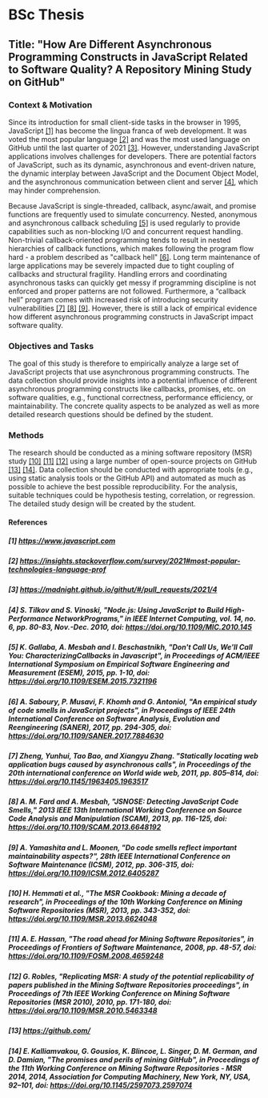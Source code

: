 # BSc Thesis

## Title: "How Are Different Asynchronous Programming Constructs in JavaScript Related to Software Quality? A Repository Mining Study on GitHub"

### Context & Motivation

Since its introduction for small client-side tasks in the browser in 1995, JavaScript [[1]](#1-httpswwwjavascriptcom) has become the lingua franca of web development. It was voted the most popular language [[2]](#2-httpsinsightsstackoverflowcomsurvey2021most-popular-technologies-language-prof) and was the most used language on GitHub until the last quarter of 2021 [[3]](#3-httpsmadnightgithubiogithutpull_requests20214). However, understanding JavaScript applications involves challenges for developers. There are potential factors of JavaScript, such as its dynamic, asynchronous and event-driven nature, the dynamic interplay between JavaScript and the Document Object Model, and the asynchronous communication between client and server [[4]](#4-s-tilkov-and-s-vinoski-nodejs-using-javascript-to-build-high-performance-networkprograms-in-ieee-internet-computing-vol-14-no-6-pp-80-83-nov-dec-2010-doi-httpsdoiorg101109mic2010145), which may hinder comprehension.

Because JavaScript is single-threaded, callback, async/await, and promise functions are frequently used to simulate concurrency. Nested, anonymous and asynchronous callback scheduling [[5]](#5-k-gallaba-a-mesbah-and-i-beschastnikh-dont-call-us-well-call-you-characterizingcallbacks-in-javascript-in-proceedings-of-acmieee-international-symposium-on-empirical-software-engineering-and-measurement-esem-2015-pp-1-10-doi-httpsdoiorg101109esem20157321196) is used regularly to provide capabilities such as non-blocking I/O and concurrent request handling. Non-trivial callback-oriented programming tends to result in nested hierarchies of callback functions, which makes following the program flow hard - a problem described as "callback hell" [[6]](#6-a-saboury-p-musavi-f-khomh-and-g-antoniol-an-empirical-study-of-code-smells-in-javascript-projects-in-proceedings-of-ieee-24th-international-conference-on-software-analysis-evolution-and-reengineering-saner-2017-pp-294-305-doi-httpsdoiorg101109saner20177884630). Long term maintenance of large applications may be severely impacted due to tight coupling of callbacks and structural fragility. Handling errors and coordinating asynchronous tasks can quickly get messy if programming discipline is not enforced and proper patterns are not followed. Furthermore, a “callback hell” program comes with increased risk of introducing security vulnerabilities [[7]](#7-zheng-yunhui-tao-bao-and-xiangyu-zhang-statically-locating-web-application-bugs-caused-by-asynchronous-calls-in-proceedings-of-the-20th-international-conference-on-world-wide-web-2011-pp-805814-doi-httpsdoiorg10114519634051963517) [[8]](#8-a-m-fard-and-a-mesbah-jsnose-detecting-javascript-code-smells-2013-ieee-13th-international-working-conference-on-source-code-analysis-and-manipulation-scam-2013-pp-116-125-doi-httpsdoiorg101109scam20136648192) [[9]](#9-a-yamashita-and-l-moonen-do-code-smells-reflect-important-maintainability-aspects-28th-ieee-international-conference-on-software-maintenance-icsm-2012-pp-306-315-doi-httpsdoiorg101109icsm20126405287). However, there is still a lack of empirical evidence how different asynchronous programming constructs in JavaScript impact software quality.

### Objectives and Tasks

The goal of this study is therefore to empirically analyze a large set of JavaScript projects that use asynchronous programming constructs. The data collection should provide insights into a potential influence of different asynchronous programming constructs like callbacks, promises, etc. on software qualities, e.g., functional correctness, performance efficiency, or maintainability. The concrete quality aspects to be analyzed as well as more detailed research questions should be defined by the student.

### Methods

The research should be conducted as a mining software repository (MSR) study [[10]](#10-h-hemmati-et-al-the-msr-cookbook-mining-a-decade-of-research-in-proceedings-of-the-10th-working-conference-on-mining-software-repositories-msr-2013-pp-343-352-doi-httpsdoiorg101109msr20136624048) [[11]](#11-a-e-hassan-the-road-ahead-for-mining-software-repositories-in-proceedings-of-frontiers-of-software-maintenance-2008-pp-48-57-doi-httpsdoiorg101109fosm20084659248) [[12]](#12-g-robles-replicating-msr-a-study-of-the-potential-replicability-of-papers-published-in-the-mining-software-repositories-proceedings-in-proceedings-of-7th-ieee-working-conference-on-mining-software-repositories-msr-2010-2010-pp-171-180-doi-httpsdoiorg101109msr20105463348) using a large number of open-source projects on GitHub [[13]](#13-httpsgithubcom) [[14]](#14-e-kalliamvakou-g-gousios-k-blincoe-l-singer-d-m-german-and-d-damian-the-promises-and-perils-of-mining-github-in-proceedings-of-the-11th-working-conference-on-mining-software-repositories---msr-2014-2014-association-for-computing-machinery-new-york-ny-usa-92101-doi-httpsdoiorg10114525970732597074). Data collection should be conducted with appropriate tools (e.g., using static analysis tools or the GitHub API) and automated as much as possible to achieve the best possible reproducibility. For the analysis, suitable techniques could be hypothesis testing, correlation, or regression. The detailed study design will be created by the student.

#### References

##### [1] <https://www.javascript.com>

##### [2] <https://insights.stackoverflow.com/survey/2021#most-popular-technologies-language-prof>

##### [3] <https://madnight.github.io/githut/#/pull_requests/2021/4>

##### [4] S. Tilkov and S. Vinoski, "Node.js: Using JavaScript to Build High-Performance NetworkPrograms," in IEEE Internet Computing, vol. 14, no. 6, pp. 80-83, Nov.-Dec. 2010, doi: <https://doi.org/10.1109/MIC.2010.145>

##### [5] K. Gallaba, A. Mesbah and I. Beschastnikh, "Don't Call Us, We'll Call You: CharacterizingCallbacks in Javascript", in Proceedings of ACM/IEEE International Symposium on Empirical Software Engineering and Measurement (ESEM), 2015, pp. 1-10, doi: <https://doi.org/10.1109/ESEM.2015.7321196>

##### [6] A. Saboury, P. Musavi, F. Khomh and G. Antoniol, "An empirical study of code smells in JavaScript projects", in Proceedings of IEEE 24th International Conference on Software Analysis, Evolution and Reengineering (SANER), 2017, pp. 294-305, doi: <https://doi.org/10.1109/SANER.2017.7884630>

##### [7] Zheng, Yunhui, Tao Bao, and Xiangyu Zhang. "Statically locating web application bugs caused by asynchronous calls", in Proceedings of the 20th international conference on World wide web, 2011, pp. 805–814, doi: <https://doi.org/10.1145/1963405.1963517>

##### [8] A. M. Fard and A. Mesbah, "JSNOSE: Detecting JavaScript Code Smells," 2013 IEEE 13th International Working Conference on Source Code Analysis and Manipulation (SCAM), 2013, pp. 116-125, doi: <https://doi.org/10.1109/SCAM.2013.6648192>

##### [9] A. Yamashita and L. Moonen, "Do code smells reflect important maintainability aspects?", 28th IEEE International Conference on Software Maintenance (ICSM), 2012, pp. 306-315, doi: <https://doi.org/10.1109/ICSM.2012.6405287>

##### [10] H. Hemmati et al., "The MSR Cookbook: Mining a decade of research", in Proceedings of the 10th Working Conference on Mining Software Repositories (MSR), 2013, pp. 343-352, doi: <https://doi.org/10.1109/MSR.2013.6624048>

##### [11] A. E. Hassan, "The road ahead for Mining Software Repositories", in Proceedings of Frontiers of Software Maintenance, 2008, pp. 48-57, doi: <https://doi.org/10.1109/FOSM.2008.4659248>

##### [12] G. Robles, "Replicating MSR: A study of the potential replicability of papers published in the Mining Software Repositories proceedings", in Proceedings of 7th IEEE Working Conference on Mining Software Repositories (MSR 2010), 2010, pp. 171-180, doi: <https://doi.org/10.1109/MSR.2010.5463348>

##### [13] <https://github.com/>

##### [14] E. Kalliamvakou, G. Gousios, K. Blincoe, L. Singer, D. M. German, and D. Damian, "The promises and perils of mining GitHub", in Proceedings of the 11th Working Conference on Mining Software Repositories - MSR 2014, 2014, Association for Computing Machinery, New York, NY, USA, 92–101, doi: <https://doi.org/10.1145/2597073.2597074>
